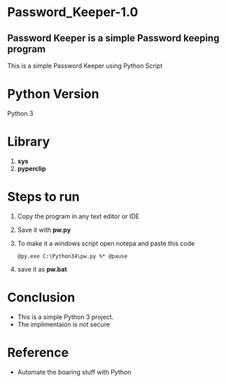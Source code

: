 # Password_Keeper-1.0
## Password Keeper is a simple Password keeping program
  This is a simple Password Keeper using Python Script

# Python Version 
  Python 3
# Library 
  1. __sys__
  2. __pyperclip__

# Steps to run
  1. Copy the program in any text editor or IDE
  2. Save it with __pw.py__
  3. To make it a windows script
     open notepa and paste this code 
     
     <code>@py.exe C:\Python34\pw.py %*
     @pause</code>
  4. save it as __pw.bat__

# Conclusion
  - This is a simple Python 3 project.
  - The implimentaion is not secure

# Reference
  - Automate the boaring stuff with Python

